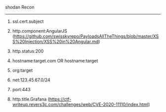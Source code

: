 
shodan Recon
_____________________________________________________________________________________________
1. ssl.cert.subject

2. http.component:AngularJS (https://github.com/swisskyrepo/PayloadsAllTheThings/blob/master/XSS%20Injection/XSS%20in%20Angular.md)

3. http.status:200

4. hostname:target.com OR hostname:target

5. org:target

6. net:123.45.67.0/24

7. port:443

8. http.title.Grafana  (https://ctf-writeup.revers3c.com/challenges/web/CVE-2020-11110/index.html)
